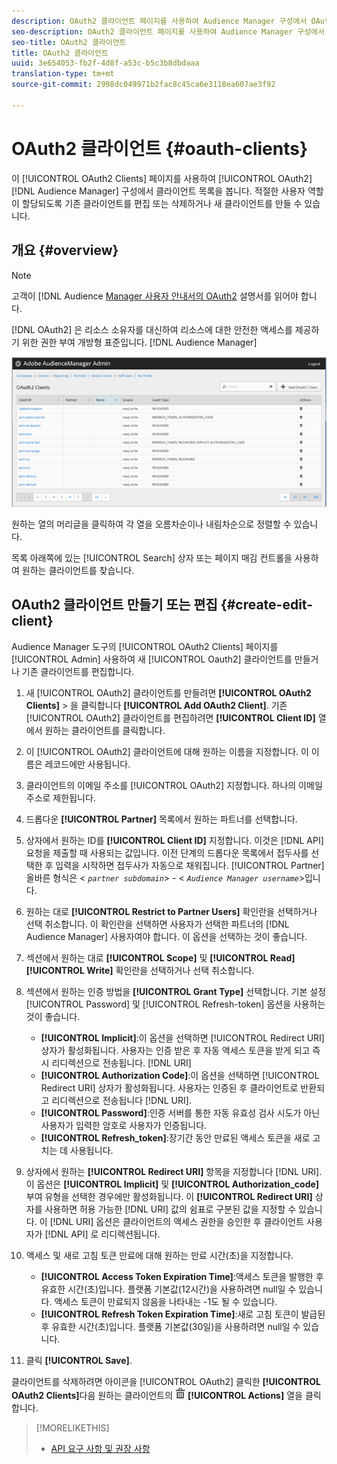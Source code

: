 ```yaml
---
description: OAuth2 클라이언트 페이지를 사용하여 Audience Manager 구성에서 OAuth2 클라이언트 목록을 봅니다. 적절한 사용자 역할이 할당되도록 기존 클라이언트를 편집 또는 삭제하거나 새 클라이언트를 만들 수 있습니다.
seo-description: OAuth2 클라이언트 페이지를 사용하여 Audience Manager 구성에서 OAuth2 클라이언트 목록을 봅니다. 적절한 사용자 역할이 할당되도록 기존 클라이언트를 편집 또는 삭제하거나 새 클라이언트를 만들 수 있습니다.
seo-title: OAuth2 클라이언트
title: OAuth2 클라이언트
uuid: 3e654053-fb2f-4d8f-a53c-b5c3b8dbdaaa
translation-type: tm+mt
source-git-commit: 2998dc049971b2fac8c45ca6e3118ea607ae3f92

---
```



# OAuth2 클라이언트 {#oauth-clients}

이 [!UICONTROL OAuth2 Clients] 페이지를 사용하여 [!UICONTROL OAuth2] [!DNL Audience Manager] 구성에서 클라이언트 목록을 봅니다. 적절한 사용자 역할이 할당되도록 기존 클라이언트를 편집 또는 삭제하거나 새 클라이언트를 만들 수 있습니다.

## 개요 {#overview}

<!-- c_oauth.xml -->

>[!NOTE]
>
>고객이 [!DNL Audience [Manager 사용자 안내서의 OAuth2](https://docs.adobe.com/content/help/en/audience-manager/user-guide/api-and-sdk-code/rest-apis/aam-api-getting-started.html#oauth) 설명서를 읽어야 합니다.

[!DNL OAuth2] 은 리소스 소유자를 대신하여 리소스에 대한 안전한 액세스를 제공하기 위한 권한 부여 개방형 표준입니다. [!DNL Audience Manager]

![](assets/oauth.png)

원하는 열의 머리글을 클릭하여 각 열을 오름차순이나 내림차순으로 정렬할 수 있습니다.

목록 아래쪽에 있는 [!UICONTROL Search] 상자 또는 페이지 매김 컨트롤을 사용하여 원하는 클라이언트를 찾습니다.

## OAuth2 클라이언트 만들기 또는 편집 {#create-edit-client}

<!-- t_create_edit_auth.xml -->

Audience Manager 도구의 [!UICONTROL OAuth2 Clients] 페이지를 [!UICONTROL Admin] 사용하여 새 [!UICONTROL Oauth2] 클라이언트를 만들거나 기존 클라이언트를 편집합니다.

1. 새 [!UICONTROL OAuth2] 클라이언트를 만들려면 **[!UICONTROL OAuth2 Clients]** &gt; 을 클릭합니다 **[!UICONTROL Add OAuth2 Client]**. 기존 [!UICONTROL OAuth2] 클라이언트를 편집하려면 **[!UICONTROL Client ID]** 열에서 원하는 클라이언트를 클릭합니다.
1. 이 [!UICONTROL OAuth2] 클라이언트에 대해 원하는 이름을 지정합니다. 이 이름은 레코드에만 사용됩니다.
1. 클라이언트의 이메일 주소를 [!UICONTROL OAuth2] 지정합니다. 하나의 이메일 주소로 제한됩니다.
1. 드롭다운 **[!UICONTROL Partner]** 목록에서 원하는 파트너를 선택합니다.
1. 상자에서 원하는 ID를 **[!UICONTROL Client ID]** 지정합니다. 이것은 [!DNL API] 요청을 제출할 때 사용되는 값입니다. 이전 단계의 드롭다운 목록에서 접두사를 선택한 후 입력을 시작하면 접두사가 자동으로 채워집니다. [!UICONTROL Partner] 올바른 형식은 &lt; *`partner subdomain`*&gt; - &lt; *`Audience Manager username`*&gt;입니다.
1. 원하는 대로 **[!UICONTROL Restrict to Partner Users]** 확인란을 선택하거나 선택 취소합니다. 이 확인란을 선택하면 사용자가 선택한 파트너의 [!DNL Audience Manager] 사용자여야 합니다. 이 옵션을 선택하는 것이 좋습니다.
1. 섹션에서 원하는 대로 **[!UICONTROL Scope]** 및 **[!UICONTROL Read]** **[!UICONTROL Write]** 확인란을 선택하거나 선택 취소합니다.
1. 섹션에서 원하는 인증 방법을 **[!UICONTROL Grant Type]** 선택합니다. 기본 설정 [!UICONTROL Password] 및 [!UICONTROL Refresh-token] 옵션을 사용하는 것이 좋습니다.

   * **[!UICONTROL Implicit]**:이 옵션을 선택하면 [!UICONTROL Redirect URI] 상자가 활성화됩니다. 사용자는 인증 받은 후 자동 액세스 토큰을 받게 되고 즉시 리디렉션으로 전송됩니다. [!DNL URI]
   * **[!UICONTROL Authorization Code]**:이 옵션을 선택하면 [!UICONTROL Redirect URI] 상자가 활성화됩니다. 사용자는 인증된 후 클라이언트로 반환되고 리디렉션으로 전송됩니다 [!DNL URI].
   * **[!UICONTROL Password]**:인증 서버를 통한 자동 유효성 검사 시도가 아닌 사용자가 입력한 암호로 사용자가 인증됩니다.
   * **[!UICONTROL Refresh_token]**:장기간 동안 만료된 액세스 토큰을 새로 고치는 데 사용됩니다.

1. 상자에서 원하는 **[!UICONTROL Redirect URI]** 항목을 지정합니다 [!DNL URI]. 이 옵션은 **[!UICONTROL Implicit]** 및 **[!UICONTROL Authorization_code]** 부여 유형을 선택한 경우에만 활성화됩니다. 이 **[!UICONTROL Redirect URI]** 상자를 사용하면 허용 가능한 [!DNL URI] 값의 쉼표로 구분된 값을 지정할 수 있습니다. 이 [!DNL URI] 옵션은 클라이언트의 액세스 권한을 승인한 후 클라이언트 사용자가 [!DNL API] 로 리디렉션됩니다.
1. 액세스 및 새로 고침 토큰 만료에 대해 원하는 만료 시간(초)을 지정합니다.

   * **[!UICONTROL Access Token Expiration Time]**:액세스 토큰을 발행한 후 유효한 시간(초)입니다. 플랫폼 기본값(12시간)을 사용하려면 null일 수 있습니다. 액세스 토큰이 만료되지 않음을 나타내는 -1도 될 수 있습니다.
   * **[!UICONTROL Refresh Token Expiration Time]**:새로 고침 토큰이 발급된 후 유효한 시간(초)입니다. 플랫폼 기본값(30일)을 사용하려면 null일 수 있습니다.

1. 클릭 **[!UICONTROL Save]**.

클라이언트를 삭제하려면 아이콘을 [!UICONTROL OAuth2] 클릭한 **[!UICONTROL OAuth2 Clients]**&#x200B;다음 원하는 클라이언트의 ![](assets/icon_delete.png) **[!UICONTROL Actions]** 열을 클릭합니다.

>[!MORELIKETHIS]
>
>* [API 요구 사항 및 권장 사항](../admin-oauth2/aam-admin-api-requirements.md)

